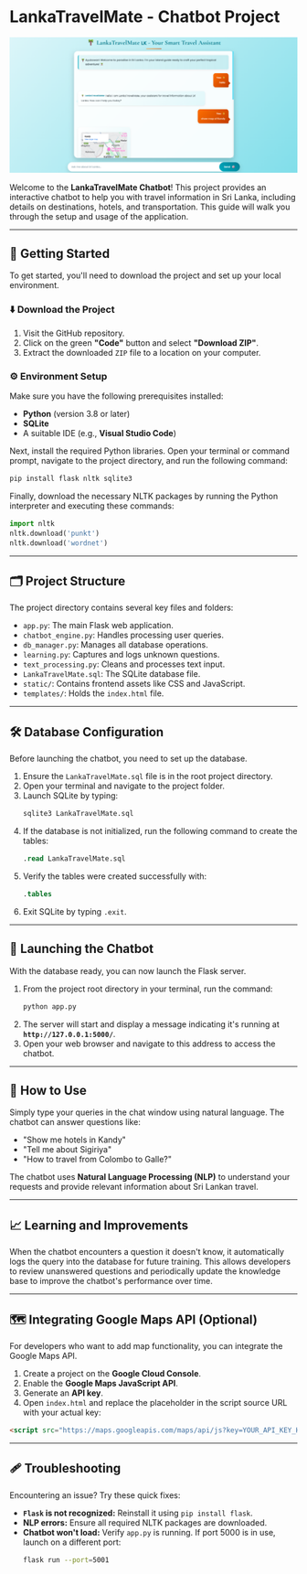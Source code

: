 # LankaTravelMate - Chatbot Project

![Description of Pictures](https://github.com/ThilakshiSanjana/mytravelchatbot/blob/main/cahtbot.png.png?raw=true)

Welcome to the **LankaTravelMate Chatbot**\! This project provides an interactive chatbot to help you with travel information in Sri Lanka, including details on destinations, hotels, and transportation. This guide will walk you through the setup and usage of the application.

-----

## 🚀 Getting Started

To get started, you'll need to download the project and set up your local environment.

### ⬇️ Download the Project

1.  Visit the GitHub repository.
2.  Click on the green **"Code"** button and select **"Download ZIP"**.
3.  Extract the downloaded `ZIP` file to a location on your computer.

### ⚙️ Environment Setup

Make sure you have the following prerequisites installed:

  * **Python** (version 3.8 or later)
  * **SQLite**
  * A suitable IDE (e.g., **Visual Studio Code**)

Next, install the required Python libraries. Open your terminal or command prompt, navigate to the project directory, and run the following command:

```bash
pip install flask nltk sqlite3
```

Finally, download the necessary NLTK packages by running the Python interpreter and executing these commands:

```python
import nltk
nltk.download('punkt')
nltk.download('wordnet')
```

-----

## 🗂️ Project Structure

The project directory contains several key files and folders:

  * `app.py`: The main Flask web application.
  * `chatbot_engine.py`: Handles processing user queries.
  * `db_manager.py`: Manages all database operations.
  * `learning.py`: Captures and logs unknown questions.
  * `text_processing.py`: Cleans and processes text input.
  * `LankaTravelMate.sql`: The SQLite database file.
  * `static/`: Contains frontend assets like CSS and JavaScript.
  * `templates/`: Holds the `index.html` file.

-----

## 🛠️ Database Configuration

Before launching the chatbot, you need to set up the database.

1.  Ensure the `LankaTravelMate.sql` file is in the root project directory.
2.  Open your terminal and navigate to the project folder.
3.  Launch SQLite by typing:
    ```bash
    sqlite3 LankaTravelMate.sql
    ```
4.  If the database is not initialized, run the following command to create the tables:
    ```sql
    .read LankaTravelMate.sql
    ```
5.  Verify the tables were created successfully with:
    ```sql
    .tables
    ```
6.  Exit SQLite by typing `.exit`.

-----

## 🚀 Launching the Chatbot

With the database ready, you can now launch the Flask server.

1.  From the project root directory in your terminal, run the command:
    ```bash
    python app.py
    ```
2.  The server will start and display a message indicating it's running at **`http://127.0.0.1:5000/`**.
3.  Open your web browser and navigate to this address to access the chatbot.

-----

## 🤖 How to Use

Simply type your queries in the chat window using natural language. The chatbot can answer questions like:

  * "Show me hotels in Kandy"
  * "Tell me about Sigiriya"
  * "How to travel from Colombo to Galle?"

The chatbot uses **Natural Language Processing (NLP)** to understand your requests and provide relevant information about Sri Lankan travel.

-----

## 📈 Learning and Improvements

When the chatbot encounters a question it doesn't know, it automatically logs the query into the database for future training. This allows developers to review unanswered questions and periodically update the knowledge base to improve the chatbot's performance over time.

-----

## 🗺️ Integrating Google Maps API (Optional)

For developers who want to add map functionality, you can integrate the Google Maps API.

1.  Create a project on the **Google Cloud Console**.
2.  Enable the **Google Maps JavaScript API**.
3.  Generate an **API key**.
4.  Open `index.html` and replace the placeholder in the script source URL with your actual key:

<!-- end list -->

```html
<script src="https://maps.googleapis.com/maps/api/js?key=YOUR_API_KEY_HERE&callback=initMap" async defer></script>
```

-----

## 🩹 Troubleshooting

Encountering an issue? Try these quick fixes:

  * **`Flask` is not recognized:** Reinstall it using `pip install flask`.
  * **NLP errors:** Ensure all required NLTK packages are downloaded.
  * **Chatbot won't load:** Verify `app.py` is running. If port 5000 is in use, launch on a different port:
    ```bash
    flask run --port=5001
    ```
